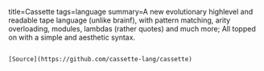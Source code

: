 title=Cassette
tags=language
summary=A new evolutionary highlevel and readable tape language (unlike brainf), with pattern matching, arity overloading, modules, lambdas (rather quotes) and much more; All topped on with a simple and aesthetic syntax.
~~~~~~

[Source](https://github.com/cassette-lang/cassette)

